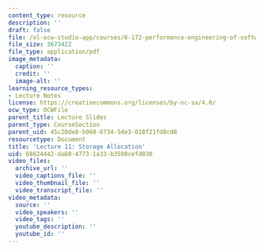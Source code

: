 ```yaml
---
content_type: resource
description: ''
draft: false
file: /ol-ocw-studio-app/courses/6-172-performance-engineering-of-software-systems-fall-2018/68624442da6047731a33b3590cefd030_MIT6_172F18_lec11.pdf
file_size: 3673422
file_type: application/pdf
image_metadata:
  caption: ''
  credit: ''
  image-alt: ''
learning_resource_types:
- Lecture Notes
license: https://creativecommons.org/licenses/by-nc-sa/4.0/
ocw_type: OCWFile
parent_title: Lecture Slides
parent_type: CourseSection
parent_uid: 45c20de8-b960-6734-5de3-018f21fd8cd8
resourcetype: Document
title: 'Lecture 11: Storage Allocation'
uid: 68624442-da60-4773-1a33-b3590cefd030
video_files:
  archive_url: ''
  video_captions_file: ''
  video_thumbnail_file: ''
  video_transcript_file: ''
video_metadata:
  source: ''
  video_speakers: ''
  video_tags: ''
  youtube_description: ''
  youtube_id: ''
---
```

